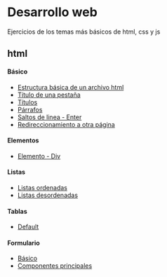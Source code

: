 # Desarrollo web
Ejercicios de los temas más básicos de html, css y js

## html
#### Básico
* [Estructura básica de un archivo html](/html/basico/basico/estructura_basica.html)
* [Título de una pestaña](/html/basico/basico/title.html)
* [Títulos](/html/basico/basico/titulos.html)
* [Párrafos](/html/basico/basico/parrafos.html)
* [Saltos de linea - Enter](/html/basico/basico/saltos_de_linea.html)
* [Redireccionamiento a otra página](/html/basico/basico/redireccionamiento.html)

#### Elementos
* [Elemento - Div](/html/basico/elementos/div.html)

#### Listas
* [Listas ordenadas](/html/basico/listas/ordenadas.html)
* [Listas desordenadas](/html/basico/listas/desordenadas.html)

#### Tablas
* [Default](/html/basico/tablas/celdas_basicas.html)

#### Formulario
* [Básico](/html/basico/formulario/basico.html)
* [Componentes principales]()

